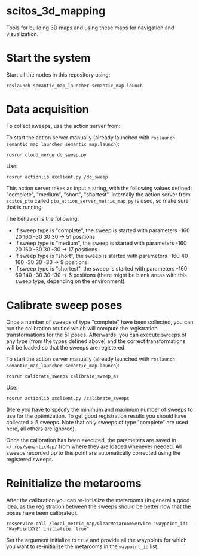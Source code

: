 scitos_3d_mapping
=================

Tools for building 3D maps and using these maps for navigation and visualization.

Start the system
=================
Start all the nodes in this repository using:

```roslaunch semantic_map_launcher semantic_map.launch```


Data acquisition
=================

To collect sweeps, use the action server from:

To start the action server manually (already launched with `roslaunch semantic_map_launcher semantic_map.launch`):

```rosrun cloud_merge do_sweep.py```

Use:

```rosrun actionlib axclient.py /do_sweep```

This action server takes as input a string, with the following values defined: "complete", "medium", "short", "shortest". Internally the action server from `scitos_ptu` called `ptu_action_server_metric_map.py` is used, so make sure that is running. 

The behavior is the following:
* If sweep type is "complete", the sweep is started with parameters -160 20 160 -30 30 30 -> 51 positions
* If sweep type is "medium", the sweep is started with parameters -160 20 160 -30 30 -30 -> 17 positions
* If sweep type is "short", the sweep is started with parameters -160 40 160 -30 30 -30 -> 9 positions
* If sweep type is "shortest", the sweep is started with parameters -160 60 140 -30 30 -30 -> 6 positions (there might be blank areas with this sweep type, depending on the environment).

Calibrate sweep poses
==========================
Once a number of sweeps of type "complete" have been collected, you can run the calibration routine which will compute the registration transformations for the 51 poses. Afterwards, you can execute sweeps of any type (from the types defined above) and the correct transformations will be loaded so that the sweeps are registered.

To start the action server manually (already launched with `roslaunch semantic_map_launcher semantic_map.launch`):

```rosrun calibrate_sweeps calibrate_sweep_as```

Use:

```rosrun actionlib axclient.py /calibrate_sweeps```

(Here you have to specify the minimum and maximum number of sweeps to use for the optimization. To get good registration results you should have collected > 5 sweeps. Note that only sweeps of type "complete" are used here, all others are ignored). 

Once the calibration has been executed, the parameters are saved in `~/.ros/semanticMap/` from where they are loaded whenever needed. All sweeps recorded up to this point are automatically corrected using the registered sweeps.

Reinitialize the metarooms
============================
After the calibration you can re-initialize the metarooms (in general a good idea, as the registration between the sweeps should be better now that the poses have been calibrated).

```rosservice call /local_metric_map/ClearMetaroomService "waypoint_id: - 'WayPointXYZ' initialize: true"```

Set the argument initialize to `true` and provide all the waypoints for which you want to re-initialize the metarooms in the `waypoint_id` list. 
